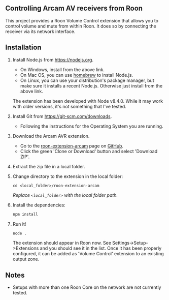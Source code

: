 ## Controlling Arcam AV receivers from Roon

This project provides a Roon Volume Control extension that allows you to control volume and mute from within Roon. It does so by connecting the receiver via its network interface.

## Installation

1. Install Node.js from https://nodejs.org.

   * On Windows, install from the above link.
   * On Mac OS, you can use [homebrew](http://brew.sh) to install Node.js.
   * On Linux, you can use your distribution's package manager, but make sure it installs a recent Node.js. Otherwise just install from the above link.

   The extension has been developed with Node v8.4.0. While it may work with older versions, it's not something that I've tested.

1. Install Git from https://git-scm.com/downloads.
   * Following the instructions for the Operating System you are running.

1. Download the Arcam AVR extension.

   * Go to the [roon-extension-arcam](https://github.com/docbobo/roon-extension-arcam) page on [GitHub](https://github.com).
   * Click the green 'Clone or Download' button and select 'Download ZIP'.

1. Extract the zip file in a local folder.

1. Change directory to the extension in the local folder:
    ```
    cd <local_folder>/roon-extension-arcam
    ```
    *Replace `<local_folder>` with the local folder path.*

1. Install the dependencies:
    ```bash
    npm install
    ```

1. Run it!
    ```bash
    node .
    ```

    The extension should appear in Roon now. See Settings->Setup->Extensions and you should see it in the list. Once it has been properly configured, it can be added as 'Volume Control' extension to an existing output zone.

## Notes

* Setups with more than one Roon Core on the network are not currently tested.

